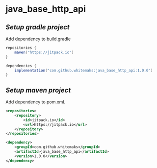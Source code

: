 # java_base_http_api

## _Setup gradle project_

Add dependency to build.gradle

```gradle
repositories {
    maven("https://jitpack.io")
}

dependencies {
    implementation("com.github.whitemaks:java_base_http_api:1.0.0")
}
```

## _Setup maven project_

Add dependency to pom.xml.

```xml
<repositories>
    <repository>
        <id>jitpack.io</id>
        <url>https://jitpack.io</url>
    </repository>
</repositories>

<dependency>
    <groupId>com.github.whitemaks</groupId>
    <artifactId>java_base_http_api</artifactId>
    <version>1.0.0</version>
</dependency>
```
